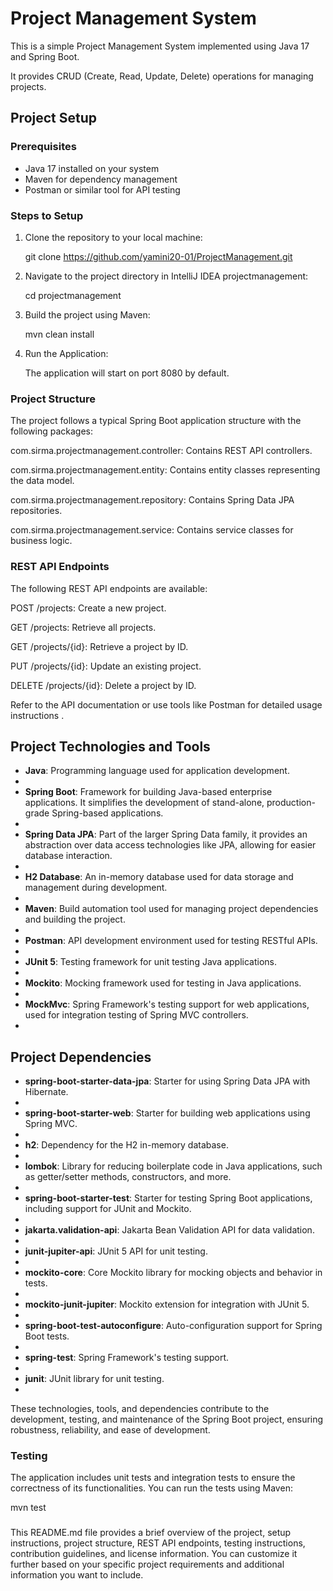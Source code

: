 # Project Management System

This is a simple Project Management System implemented using Java 17 and Spring Boot. 

It provides CRUD (Create, Read, Update, Delete) operations for managing projects.

## Project Setup

### Prerequisites
- Java 17 installed on your system
- Maven for dependency management
- Postman or similar tool for API testing

### Steps to Setup
1. Clone the repository to your local machine:

   git clone https://github.com/yamini20-01/ProjectManagement.git

2. Navigate to the project directory in IntelliJ IDEA projectmanagement:

   cd projectmanagement
   
3. Build the project using Maven:

   mvn clean install
   
4. Run the Application:

   The application will start on port 8080 by default.
   

### Project Structure

The project follows a typical Spring Boot application structure with the following packages:

com.sirma.projectmanagement.controller: Contains REST API controllers.

com.sirma.projectmanagement.entity: Contains entity classes representing the data model.

com.sirma.projectmanagement.repository: Contains Spring Data JPA repositories.

com.sirma.projectmanagement.service: Contains service classes for business logic.

### REST API Endpoints
The following REST API endpoints are available:

POST /projects: Create a new project.

GET /projects: Retrieve all projects.

GET /projects/{id}: Retrieve a project by ID.

PUT /projects/{id}: Update an existing project.

DELETE /projects/{id}: Delete a project by ID.

Refer to the API documentation or use tools like Postman for detailed usage instructions .


## Project Technologies and Tools

- **Java**: Programming language used for application development.
- 
- **Spring Boot**: Framework for building Java-based enterprise applications. It simplifies the development of stand-alone, production-grade Spring-based applications.
- 
- **Spring Data JPA**: Part of the larger Spring Data family, it provides an abstraction over data access technologies like JPA, allowing for easier database interaction.
- 
- **H2 Database**: An in-memory database used for data storage and management during development.
- 
- **Maven**: Build automation tool used for managing project dependencies and building the project.
- 
- **Postman**: API development environment used for testing RESTful APIs.
- 
- **JUnit 5**: Testing framework for unit testing Java applications.
- 
- **Mockito**: Mocking framework used for testing in Java applications.
- 
- **MockMvc**: Spring Framework's testing support for web applications, used for integration testing of Spring MVC controllers.
- 

## Project Dependencies

- **spring-boot-starter-data-jpa**: Starter for using Spring Data JPA with Hibernate.
- 
- **spring-boot-starter-web**: Starter for building web applications using Spring MVC.
- 
- **h2**: Dependency for the H2 in-memory database.
- 
- **lombok**: Library for reducing boilerplate code in Java applications, such as getter/setter methods, constructors, and more.
- 
- **spring-boot-starter-test**: Starter for testing Spring Boot applications, including support for JUnit and Mockito.
- 
- **jakarta.validation-api**: Jakarta Bean Validation API for data validation.
- 
- **junit-jupiter-api**: JUnit 5 API for unit testing.
- 
- **mockito-core**: Core Mockito library for mocking objects and behavior in tests.
- 
- **mockito-junit-jupiter**: Mockito extension for integration with JUnit 5.
- 
- **spring-boot-test-autoconfigure**: Auto-configuration support for Spring Boot tests.
- 
- **spring-test**: Spring Framework's testing support.
- 
- **junit**: JUnit library for unit testing.
- 

These technologies, tools, and dependencies contribute to the development, testing, and maintenance of the Spring Boot project, ensuring robustness, reliability, and ease of development.


### Testing
The application includes unit tests and integration tests to ensure the correctness of its functionalities. You can run the tests using Maven:

mvn test



###
This README.md file provides a brief overview of the project, setup instructions, project structure, REST API endpoints, testing instructions, contribution guidelines, and license information. You can customize it further based on your specific project requirements and additional information you want to include.

